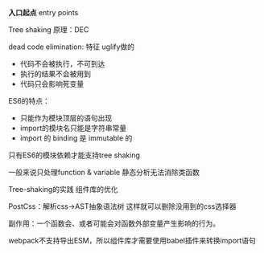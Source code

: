 **入口起点**
entry points

Tree shaking
原理：DEC

dead code elimination: 特征  uglify做的
- 代码不会被执行，不可到达
- 执行的结果不会被用到
- 代码只会影响死变量

ES6的特点：
- 只能作为模块顶层的语句出现
- import的模块名只能是字符串常量
- import 的 binding 是 immutable 的

只有ES6的模块依赖才能支持tree shaking

一般来说只处理function & variable
静态分析无法消除类函数

Tree-shaking的实践
组件库的优化

PostCss：解析css->AST抽象语法树
这样就可以删除没用到的css选择器

副作用：一个函数会、或者可能会对函数外部变量产生影响的行为。

webpack不支持导出ESM，所以组件库才需要使用babel插件来转换import语句
